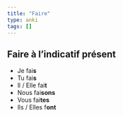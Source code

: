 ```yaml
---
title: "Faire"
type: anki
tags: []
---
```


## Faire à l’indicatif présent

- Je fai**s**
- Tu fai**s**
- Il / Elle fai**t**
- Nous fai**sons**
- Vous fai**tes**
- Ils / Elles f**ont**
